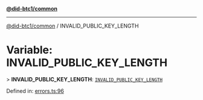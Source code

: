[**@did-btc1/common**](../README.md)

***

[@did-btc1/common](../globals.md) / INVALID\_PUBLIC\_KEY\_LENGTH

# Variable: INVALID\_PUBLIC\_KEY\_LENGTH

&gt; **INVALID\_PUBLIC\_KEY\_LENGTH**: [`INVALID_PUBLIC_KEY_LENGTH`](../enumerations/Btc1ErrorCode.md#invalid_public_key_length)

Defined in: [errors.ts:96](https://github.com/dcdpr/did-btc1-js/blob/4ab6f9915d95beed9bc633644c9db1539395f512/packages/common/src/errors.ts#L96)

